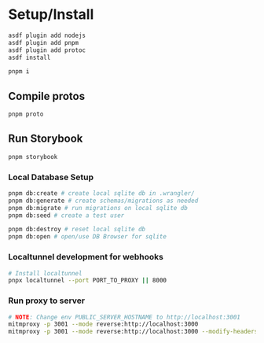 # Setup/Install

```sh
asdf plugin add nodejs
asdf plugin add pnpm
asdf plugin add protoc
asdf install

pnpm i
```

## Compile protos

```sh
pnpm proto
```

## Run Storybook

```sh
pnpm storybook
```

### Local Database Setup

```sh
pnpm db:create # create local sqlite db in .wrangler/
pnpm db:generate # create schemas/migrations as needed
pnpm db:migrate # run migrations on local sqlite db
pnpm db:seed # create a test user

pnpm db:destroy # reset local sqlite db
pnpm db:open # open/use DB Browser for sqlite
```

### Localtunnel development for webhooks

```sh
# Install localtunnel
pnpx localtunnel --port PORT_TO_PROXY || 8000
```

### Run proxy to server

```sh
# NOTE: Change env PUBLIC_SERVER_HOSTNAME to http://localhost:3001
mitmproxy -p 3001 --mode reverse:http://localhost:3000
mitmproxy -p 3001 --mode reverse:http://localhost:3000 --modify-headers /~q/Host/192.168.1.5.xip.io:3001
```
